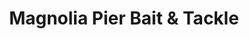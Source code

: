 ---
title: "Magnolia Pier Bait & Tackle"
url: /long-beach/magnolia-pier-bait-and-tackle/
shop: fishing
---